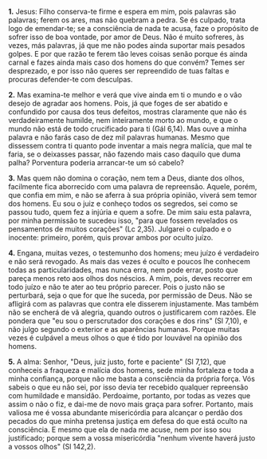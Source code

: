 **1.** Jesus: Filho conserva-te firme e espera em mim, pois palavras são palavras; ferem os ares, mas não quebram a pedra. Se és culpado, trata logo de emendar-te; se a consciência de nada te acusa, faze o propósito de sofrer isso de boa vontade, por amor de Deus. Não é muito sofreres, às vezes, más palavras, já que me não podes ainda suportar mais pesados golpes. E por que razão te ferem tão leves coisas senão porque és ainda carnal e fazes ainda mais caso dos homens do que convém? Temes ser desprezado, e por isso não queres ser repreendido de tuas faltas e procuras defender-te com desculpas.

**2.** Mas examina-te melhor e verá que vive ainda em ti o mundo e o vão desejo de agradar aos homens. Pois, já que foges de ser abatido e confundido por causa dos teus defeitos, mostras claramente que não és verdadeiramente humilde, nem inteiramente morto ao mundo, e que o mundo não está de todo crucificado para ti (Gál 6,14). Mas ouve a minha palavra e não farás caso de dez mil palavras humanas. Mesmo que dissessem contra ti quanto pode inventar a mais negra malícia, que mal te faria, se o deixasses passar, não fazendo mais caso daquilo que duma palha? Porventura poderia arrancar-te um só cabelo?

**3.** Mas quem não domina o coração, nem tem a Deus, diante dos olhos, facilmente fica aborrecido com uma palavra de repreensão. Aquele, porém, que confia em mim, e não se aferra à sua própria opinião, viverá sem temor dos homens. Eu sou o juiz e conheço todos os segredos, sei como se passou tudo, quem fez a injúria e quem a sofre. De mim saiu esta palavra, por minha permissão te sucedeu isso, \"para que fossem revelados os pensamentos de muitos corações\" (Lc 2,35). Julgarei o culpado e o inocente: primeiro, porém, quis provar ambos por oculto juízo.

**4.** Engana, muitas vezes, o testemunho dos homens; meu juízo é verdadeiro e não será revogado. As mais das vezes é oculto e poucos lhe conhecem todas as particularidades, mas nunca erra, nem pode errar, posto que pareça menos reto aos olhos dos néscios. A mim, pois, deves recorrer em todo juízo e não te ater ao teu próprio parecer. Pois o justo não se perturbará, seja o que for que lhe suceda, por permissão de Deus. Não se afligirá com as palavras que contra ele disserem injustamente. Mas também não se encherá de vã alegria, quando outros o justificarem com razões. Ele pondera que \"eu sou o perscrutador dos corações e dos rins\" (Sl 7,10), e não julgo segundo o exterior e as aparências humanas. Porque muitas vezes é culpável a meus olhos o que é tido por louvável na opinião dos homens.

**5.** A alma: Senhor, \"Deus, juiz justo, forte e paciente\" (Sl 7,12), que conheceis a fraqueza e malícia dos homens, sede minha fortaleza e toda a minha confiança, porque não me basta a consciência da própria força. Vós sabeis o que eu não sei, por isso devia ter recebido qualquer repreensão com humildade e mansidão. Perdoaime, portanto, por todas as vezes que assim o não o fiz, e dai-me de novo mais graça para sofrer. Portanto, mais valiosa me é vossa abundante misericórdia para alcançar o perdão dos pecados do que minha pretensa justiça em defesa do que está oculto na consciência. E mesmo que ela de nada me acuse, nem por isso sou justificado; porque sem a vossa misericórdia \"nenhum vivente haverá justo a vossos olhos\" (Sl 142,2).

